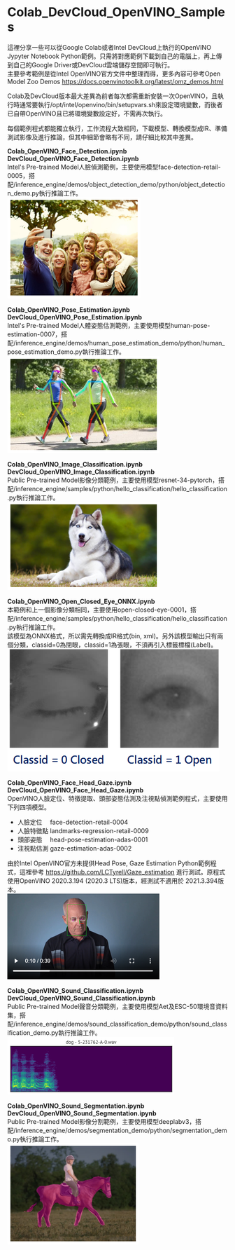 # Colab_DevCloud_OpenVINO_Samples
這裡分享一些可以從Google Colab或者Intel DevCloud上執行的OpenVINO Jypyter Notebook Python範例。只需將對應範例下載到自己的電腦上，再上傳到自己的Google Driver或DevCloud雲端儲存空間即可執行。  
主要參考範例是從Intel OpenVINO官方文件中整理而得，更多內容可參考Open Model Zoo Demos https://docs.openvinotoolkit.org/latest/omz_demos.html  

Colab及DevCloud版本最大差異為前者每次都需重新安裝一次OpenVINO，且執行時通常要執行/opt/intel/openvino/bin/setupvars.sh來設定環境變數，而後者已自帶OpenVINO且已將環境變數設定好，不需再次執行。  

每個範例程式都能獨立執行，工作流程大致相同，下載模型、轉換模型成IR、準備測試影像及進行推論，但其中細節會略有不同，請仔細比較其中差異。  

**Colab_OpenVINO_Face_Detection.ipynb**  
**DevCloud_OpenVINO_Face_Detection.ipynb**   
Intel's Pre-trained Model人臉偵測範例，主要使用模型face-detection-retail-0005，搭配/inference_engine/demos/object_detection_demo/python/object_detection_demo.py執行推論工作。  
![](https://raw.githubusercontent.com/OmniXRI/Colab_DevCloud_OpenVINO_Samples/main/images/face_detection_output.png)

**Colab_OpenVINO_Pose_Estimation.ipynb**   
**DevCloud_OpenVINO_Pose_Estimation.ipynb**   
Intel's Pre-trained Model人體姿態估測範例，主要使用模型human-pose-estimation-0007，搭配/inference_engine/demos/human_pose_estimation_demo/python/human_pose_estimation_demo.py執行推論工作。  
![](https://raw.githubusercontent.com/OmniXRI/Colab_DevCloud_OpenVINO_Samples/main/images/pose_estimation_output.png)

**Colab_OpenVINO_Image_Classification.ipynb**   
**DevCloud_OpenVINO_Image_Classification.ipynb**   
Public Pre-trained Model影像分類範例，主要使用模型resnet-34-pytorch，搭配/inference_engine/samples/python/hello_classification/hello_classification.py執行推論工作。  
![](https://raw.githubusercontent.com/OmniXRI/Colab_DevCloud_OpenVINO_Samples/main/images/Image_classification_input.png)

**Colab_OpenVINO_Open_Closed_Eye_ONNX.ipynb**  
本範例和上一個影像分類相同，主要使用open-closed-eye-0001，搭配/inference_engine/samples/python/hello_classification/hello_classification.py執行推論工作。  
該模型為ONNX格式，所以需先轉換成IR格式(bin, xml)。另外該模型輸出只有兩個分類，classid=0為閉眼，classid=1為張眼，不須再引入標籤標檔(Label)。  
![](https://raw.githubusercontent.com/OmniXRI/Colab_DevCloud_OpenVINO_Samples/main/images/open_closed_eye_output.png)

**Colab_OpenVINO_Face_Head_Gaze.ipynb**  
**DevCloud_OpenVINO_Face_Head_Gaze.ipynb**  
OpenVINO人臉定位、特徵提取、頭部姿態估測及注視點偵測範例程式，主要使用下列四項模型。
*    人臉定位　 face-detection-retail-0004  
*    人臉特徵點 landmarks-regression-retail-0009  
*    頭部姿態　 head-pose-estimation-adas-0001  
*    注視點估測 gaze-estimation-adas-0002  

由於Intel OpenVINO官方未提供Head Pose, Gaze Estimation Python範例程式，這裡參考 https://github.com/LCTyrell/Gaze_estimation 進行測試。原程式使用OpenVINO 2020.3.194 (2020.3 LTS)版本，經測試不適用於 2021.3.394版本。  
![](https://raw.githubusercontent.com/OmniXRI/Colab_DevCloud_OpenVINO_Samples/main/images/Face_Head_Gaze_output.PNG)

**Colab_OpenVINO_Sound_Classification.ipynb**   
**DevCloud_OpenVINO_Sound_Classification.ipynb**   
Public Pre-trained Model聲音分類範例，主要使用模型Aet及ESC-50環境音資料集，搭配/inference_engine/demos/sound_classification_demo/python/sound_classification_demo.py執行推論工作。  
![](https://github.com/OmniXRI/Colab_DevCloud_OpenVINO_Samples/blob/main/images/esc50.gif)

**Colab_OpenVINO_Sound_Segmentation.ipynb**   
**DevCloud_OpenVINO_Sound_Segmentation.ipynb**   
Public Pre-trained Model影像分割範例，主要使用模型deeplabv3，搭配/inference_engine/demos/segmentation_demo/python/segmentation_demo.py執行推論工作。    
![](https://github.com/OmniXRI/Colab_DevCloud_OpenVINO_Samples/blob/main/images/image_segmentation_output.png)
